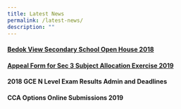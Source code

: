 ```yaml
---
title: Latest News
permalink: /latest-news/
description: ""
---
```

#### [Bedok View Secondary School Open House 2018](/files/BEDOK%20VIEW%20FLYER.pdf)

#### [Appeal Form for Sec 3 Subject Allocation Exercise 2019](/files/2018%20SUBJ%20ALLOCATION%20APPEAL%20FORM.pdf)

#### 2018 GCE N Level Exam Results Admin and Deadlines

#### CCA Options Online Submissions 2019